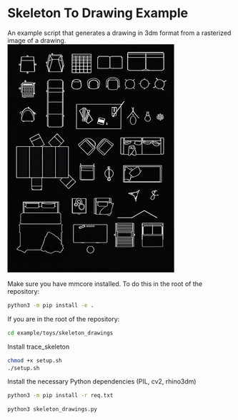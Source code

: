 # Skeleton To Drawing Example
An example script that generates a drawing in 3dm format from a rasterized image of a drawing.
<img alt="Image to tracing" height="512" src="data/image-25.png" />

Make sure you have mmcore installed. To do this in the root of the repository:
```bash
python3 -m pip install -e .
```
If you are in the root of the repository:

```bash
cd example/toys/skeleton_drawings
```
Install trace_skeleton
```bash
chmod +x setup.sh
./setup.sh
```
Install the necessary Python dependencies (PIL, cv2, rhino3dm)
```bash
python3 -m pip install -r req.txt
```

```bash
python3 skeleton_drawings.py
```  